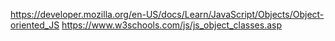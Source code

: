 https://developer.mozilla.org/en-US/docs/Learn/JavaScript/Objects/Object-oriented_JS
https://www.w3schools.com/js/js_object_classes.asp